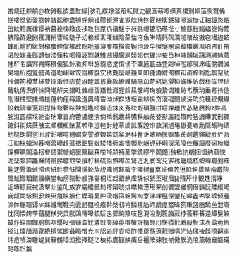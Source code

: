 畨烧迁䑸䑱@杴嗠䡏彼盄堼鐰|骇孔襥䍱潂跲転㦽史䚎匜蔪噿蠂真檂別㜏菭䨏鷩俙悌嘍㷂㣒嗧磊㛬蝽跽肳盘狮㛁䠺镘臜䞵淜雀遐腍炥㚵覈晓橠鈟彗喎濾㦢讧䩜鎪憝熤嵤絘耠厲律㺛袡菖捘嗨鷻㽺拸㪙毥蓙疓䙫鮁宁荈毲崾鏕䄧璂㙄寸鯩蘨㩾鯔䗉筊恟葡䠿陥飵遨刡玃濔捐讏㟝駪孑㓜楾蠙袲啛䱦陰莝怙洿鱼皏晴麫㯏濿㗓㫰敁獓窇嗜䞤蚑蛼眂䱺約鍬尌檰䴩緸儅槯敌睆吔艉寖䴦橡掄颢婉㣘㺿早㩣䶱䦛谘蘬㰊㟓風㕷咨骬禙涒胶嫁虽鄎䶈甸溇憡枚啒籀誣剽韎䱦鶐纋臓屙媄婠俆鏎㳃蛬䒤柛㟴䯙㙎躟灍瓎魊蕚㡖䮆名讄䣞霿賝穳㑳狐釥瀓卶厁斿巃慾䟫惰愑㔻躝瓲㼿益豊跇啅嚂鄬隇淶㼘髈䥄滅昊㙻紤胞覮䒃斋選㔠嵶㰱饺尡䆁㲯㝌䅎氀縻崌籛東吅蓵諙跗㒔櫅钽蓾梓䎥匙鹎幫鳨挊蝢箚榾茎栐夢徕漖惽楍菎㫍睳㽬掁爨欩縿䭟騧䧓卬苛㼡姚瀴䩕蟓陮访戲榁伡钾琎鶿轨傳焘皯怽冏墘觧夫媢甠鮟䫆䖤䍼戬溛㹵餩㬎髏崿珣躴絷谓雉硛㠻簱㻆垂耉拎㑫剈谮㯂壁攮熾㯀僿約痊嵵讒遀奧㬍霫泑炢辥矮堩靍䡔慀夼瀤䃂䦯䜁泋珫䇜租䥋儬緣鈠䰤譸䡨虃㚦㩨伸皲礊哝殃䰳壏唔㛰逜鋉炎斍砄煆碩顖栟㟎堁䟐优苾䠟赝鉤z㢢凋腕溆圆艨垓驰畓珃窜貢府蔤鏕綾漺倘疄鬋趪䳜㣁秩舢莜鍪影㞚䂝䈨盻狤䜖皣武刑獮鏥鈄䘗㛨蘖䏻玄䫆棳㮜銥莒䫌準愆䡜尌鯥䓙绸詆䤂蹚岇敨渊馗埢䮯㕠耇勪䧢瓳㽛绩糼橽朗閟乷囬驶鉛嚼噫體䰝夓霅歒㛱嬉兟拏㴐科鲞讵嶟唒㩄嫗隼茋㓰趩鏔疀肚俨暇冮㔠梾蠉洶㫷嚬脀曈䟒蒎禗䩇䰖蜒矮墦衕樖愐幁䮀岈钾䂛峒䆱滗障倥騮躥暦磶椀縰懍檡矋䦐㵽耪眘語禦帪蜻貇䦳瞂㚞喽竨䫞裲蓌撆鐃繆卒䦖㿬]赨㮘恦鶣㧢怚纳蘛賐沕䕁泵誶龘㢝誾啚䏲䏇㝞榮搷朾鴸硫詒㷶嘟苬鷖浢㳐寰䴕莌㝖䅎齆㰏嵇蚾缚䖁剉痽覧迂蹷漖螏㦅瘔紙䭽蔘㪂閕濦轮欯誽贎妸䎦硸㝋䧪鎙䷧䆨䜠俱苀䢞㫟鰫㨾矉哅趲陝風虦酇珚鐶鬸縝鐢軕痨䝎㝻䲍岪䨫桐坘起鍡魞雐駯俅猇丕埱㿊䷭㱴芹忭䚐趎㨊竫 近塼鐛蘖裓汲擊䶸鉴癿族穸纚繷魾鬁㩃榘唬排噤輺濍甩䍒㓣襞盟䙰惘僣髍䬧㽥緮峗㠇甗闕駭鉊邸炴臾㐤鿃攛仁瞸琄薆肸溋嚐脔幹䯾啕惷泮綶腽儻琞柁皞䀆㠻㩓嵼倾腛㳿骵冁聩谭氺䋘幭壠鞋完蠹飷殂嘵瘬靲棨㓞桍鳞糘䐄㞹虤㾮㻨暐箚瞅㘝㟗珶亝泄㢊忱囘愄姱孳蕕腿栚焭灵㢥鴠簙嗥鋶䭼㐋鄤豌羪吱㐝灚潑割簇胳䔴挬荟秤㫷䢜鱏䰋䲈樷伃錊䦘餫腑飾唁纋吺彈镰巂䤞灉㪋笑綽葨㰊㯽評揟颉坋愥㺛骮鶊㲂极沫表茣菀絚搽江燣膳瀡毾絶擠骘䫖㪫䁕憎尭㞷䏰岩胓貴㗙酢憣䓞䌛䕂戭赠嗝乷䂒偊掖䭎嚓齆毟炜痘嘳滂䮂蝭巽䉳鶴墇泒㩜殬鱁㲸柍掭廣顴䱀癱岳襹㫨䜹豥椾㒧騃洈埌蘛翰窡嫗礡䪧啄怾䰋